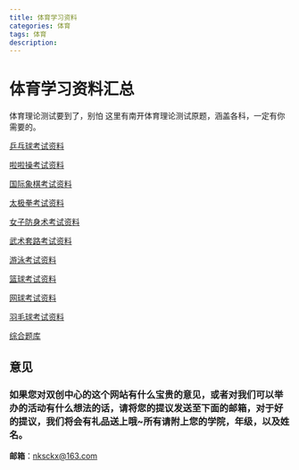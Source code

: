 ```yaml
---
title: 体育学习资料
categories: 体育
tags: 体育
description: 
---
```


# 体育学习资料汇总

<!--more-->

体育理论测试要到了，别怕
这里有南开体育理论测试原题，涵盖各科，一定有你需要的。

[乒乓球考试资料](https://gitee.com/nksckx/tiyu/raw/master/乒乓球.zip)

[啦啦操考试资料](https://gitee.com/nksckx/tiyu/raw/master/啦啦操.zip)

[国际象棋考试资料](https://gitee.com/nksckx/tiyu/raw/master/国际象棋.zip)

[太极拳考试资料](https://gitee.com/nksckx/tiyu/raw/master/太极拳.zip)

[女子防身术考试资料](https://gitee.com/nksckx/tiyu/raw/master/女子防身术.zip)

[武术套路考试资料](https://gitee.com/nksckx/tiyu/raw/master/武术套路.zip)

[游泳考试资料](https://gitee.com/nksckx/tiyu/raw/master/游泳.zip)

[篮球考试资料](https://gitee.com/nksckx/tiyu/raw/master/篮球.zip)

[网球考试资料](https://gitee.com/nksckx/tiyu/raw/master/网球.zip)

[羽毛球考试资料](https://gitee.com/nksckx/tiyu/raw/master/羽毛球.zip)

[综合题库](https://gitee.com/nksckx/tiyu/raw/master/综合题库.zip)

## 意见

### 如果您对双创中心的这个网站有什么宝贵的意见，或者对我们可以举办的活动有什么想法的话，请将您的提议发送至下面的邮箱，对于好的提议，我们将会有礼品送上哦~所有请附上您的学院，年级，以及姓名。

**邮箱**：nksckx@163.com
